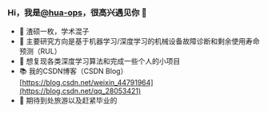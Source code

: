 ### Hi，我是<a href="https://github.com/hua-ops">@hua-ops</a>，很高兴遇见你 👋

- 👀 渣硕一枚，学术混子
- 🔨 主要研究方向是基于机器学习/深度学习的机械设备故障诊断和剩余使用寿命预测（RUL）
- 🧡 想复现各类深度学习算法和完成一些个人的小项目
- 📚 我的CSDN博客（CSDN Blog） [https://blog.csdn.net/weixin_44791964](https://blog.csdn.net/qq_28053421)
- 🍬 期待到处旅游以及赶紧毕业的
